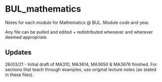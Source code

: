 # BUL_mathematics
Notes for each module for Mathematics @ BUL. Module code and year.

Any file can be pulled and edited + redistributed whenever and wherever deemed appropriate.  

## Updates
26/03/21 - Initial draft of MA310, MA3614, MA3650 & MA3676 finished. For sections that teach through examples, use original lecture notes (as stated in these files).
